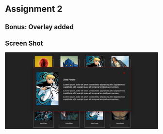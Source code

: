 # Assignment 2

## Bonus: Overlay added 

## Screen Shot

![modal-screenshot](./screenshots/modal-screenshot.png)